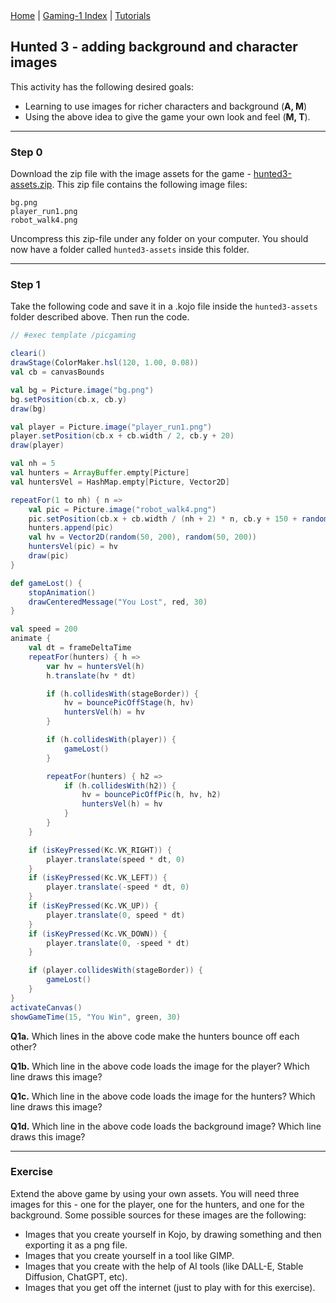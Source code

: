 <div class="nav">
  <a href="../../index.html">Home</a> | <a href="index.html">Gaming-1 Index</a> | <a href="../../tutorials-index.html">Tutorials</a>
</div>

## Hunted 3 - adding background and character images

This activity has the following desired goals:
* Learning to use images for richer characters and background (**A, M**)
* Using the above idea to give the game your own look and feel (**M, T**).

---

### Step 0

Download the zip file with the image assets for the game - [hunted3-assets.zip](hunted3-assets.zip). This zip file contains the following image files:
```
bg.png
player_run1.png
robot_walk4.png
```

Uncompress this zip-file under any folder on your computer. You should now have a folder called `hunted3-assets` inside this folder.

---

### Step 1
Take the following code and save it in a .kojo file inside the `hunted3-assets` folder described above. Then run the code.

```scala
// #exec template /picgaming

cleari()
drawStage(ColorMaker.hsl(120, 1.00, 0.08))
val cb = canvasBounds

val bg = Picture.image("bg.png")
bg.setPosition(cb.x, cb.y)
draw(bg)

val player = Picture.image("player_run1.png")
player.setPosition(cb.x + cb.width / 2, cb.y + 20)
draw(player)

val nh = 5
val hunters = ArrayBuffer.empty[Picture]
val huntersVel = HashMap.empty[Picture, Vector2D]

repeatFor(1 to nh) { n =>
    val pic = Picture.image("robot_walk4.png")
    pic.setPosition(cb.x + cb.width / (nh + 2) * n, cb.y + 150 + randomDouble(0, cb.height - 300))
    hunters.append(pic)
    val hv = Vector2D(random(50, 200), random(50, 200))
    huntersVel(pic) = hv
    draw(pic)
}

def gameLost() {
    stopAnimation()
    drawCenteredMessage("You Lost", red, 30)
}

val speed = 200
animate {
    val dt = frameDeltaTime
    repeatFor(hunters) { h =>
        var hv = huntersVel(h)
        h.translate(hv * dt)

        if (h.collidesWith(stageBorder)) {
            hv = bouncePicOffStage(h, hv)
            huntersVel(h) = hv
        }

        if (h.collidesWith(player)) {
            gameLost()
        }

        repeatFor(hunters) { h2 =>
            if (h.collidesWith(h2)) {
                hv = bouncePicOffPic(h, hv, h2)
                huntersVel(h) = hv
            }
        }
    }

    if (isKeyPressed(Kc.VK_RIGHT)) {
        player.translate(speed * dt, 0)
    }
    if (isKeyPressed(Kc.VK_LEFT)) {
        player.translate(-speed * dt, 0)
    }
    if (isKeyPressed(Kc.VK_UP)) {
        player.translate(0, speed * dt)
    }
    if (isKeyPressed(Kc.VK_DOWN)) {
        player.translate(0, -speed * dt)
    }

    if (player.collidesWith(stageBorder)) {
        gameLost()
    }
}
activateCanvas()
showGameTime(15, "You Win", green, 30)
```

**Q1a.** Which lines in the above code make the hunters bounce off each other?

**Q1b.** Which line in the above code loads the image for the player? Which line draws this image?

**Q1c.** Which line in the above code loads the image for the hunters? Which line draws this image?

**Q1d.** Which line in the above code loads the background image? Which line draws this image?


---

### Exercise

Extend the above game by using your own assets. You will need three images for this - one for the player, one for the hunters, and one for the background. Some possible sources for these images are the following:
- Images that you create yourself in Kojo, by drawing something and then exporting it as a png file.
- Images that you create yourself in a tool like GIMP.
- Images that you create with the help of AI tools (like DALL-E, Stable Diffusion, ChatGPT, etc).
- Images that you get off the internet (just to play with for this exercise).

